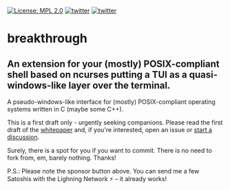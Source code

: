 [![License: MPL 2.0](https://img.shields.io/badge/License-MPL%202.0-brightgreen.svg)](https://opensource.org/licenses/MPL-2.0)
[![twitter](https://badges.aleen42.com/src/twitter.svg)](https://twitter.com/jagottsicher)
[![twitter](https://badges.aleen42.com/src/wechat.svg)](weixin://dl/chat?jagottsicher)

# breakthrough
## An extension for your (mostly) POSIX-compliant shell based on ncurses putting a TUI as a quasi-windows-like layer over the terminal.

A pseudo-windows-like interface for (mostly) POSIX-compliant operating systems written in C (maybe some C++).

This is a first draft only - urgently seeking companions. Please read the first draft of the [whitepaper](https://github.com/jagottsicher/breakthrough/blob/main/docs/whitepaper.md) and, if you're interested, open an issue or [start a discussion](https://github.com/jagottsicher/breakthrough/discussions). 

Surely, there is a spot for you if you want to commit. There is no need to fork from, em, barely nothing. Thanks!

P.S.: Please note the sponsor button above. You can send me a few Satoshis with the Lighning Network ⚡️ – it already works!

